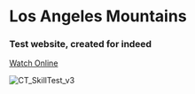 # Los Angeles Mountains

### Test website, created for indeed

[Watch Online](http://darcocorporation.scienceontheweb.net/pages/webs/page05_TestRecruters/)

![CT_SkillTest_v3](https://user-images.githubusercontent.com/29819444/209975672-37e0f645-c476-4f17-84e1-ab394dac8ee4.jpg)
